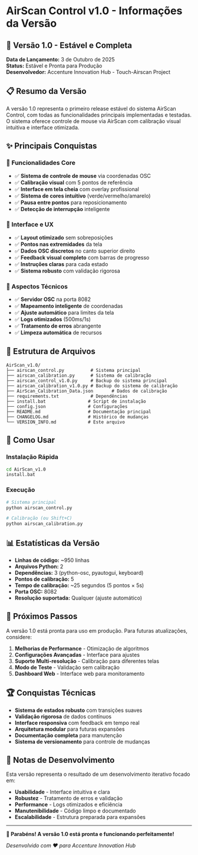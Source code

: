 # AirScan Control v1.0 - Informações da Versão

## 🎉 Versão 1.0 - Estável e Completa

**Data de Lançamento:** 3 de Outubro de 2025  
**Status:** Estável e Pronta para Produção  
**Desenvolvedor:** Accenture Innovation Hub - Touch-Airscan Project

## 📋 Resumo da Versão

A versão 1.0 representa o primeiro release estável do sistema AirScan Control, com todas as funcionalidades principais implementadas e testadas. O sistema oferece controle de mouse via AirScan com calibração visual intuitiva e interface otimizada.

## ✨ Principais Conquistas

### 🎯 Funcionalidades Core
- ✅ **Sistema de controle de mouse** via coordenadas OSC
- ✅ **Calibração visual** com 5 pontos de referência
- ✅ **Interface em tela cheia** com overlay profissional
- ✅ **Sistema de cores intuitivo** (verde/vermelho/amarelo)
- ✅ **Pausa entre pontos** para reposicionamento
- ✅ **Detecção de interrupção** inteligente

### 🎨 Interface e UX
- ✅ **Layout otimizado** sem sobreposições
- ✅ **Pontos nas extremidades** da tela
- ✅ **Dados OSC discretos** no canto superior direito
- ✅ **Feedback visual completo** com barras de progresso
- ✅ **Instruções claras** para cada estado
- ✅ **Sistema robusto** com validação rigorosa

### 🔧 Aspectos Técnicos
- ✅ **Servidor OSC** na porta 8082
- ✅ **Mapeamento inteligente** de coordenadas
- ✅ **Ajuste automático** para limites da tela
- ✅ **Logs otimizados** (500ms/1s)
- ✅ **Tratamento de erros** abrangente
- ✅ **Limpeza automática** de recursos

## 📁 Estrutura de Arquivos

```
AirScan_v1.0/
├── airscan_control.py          # Sistema principal
├── airscan_calibration.py      # Sistema de calibração
├── airscan_control_v1.0.py     # Backup do sistema principal
├── airscan_calibration_v1.0.py # Backup do sistema de calibração
├── AirScan_Calibration_Data.json       # Dados de calibração
├── requirements.txt            # Dependências
├── install.bat                # Script de instalação
├── config.json                # Configurações
├── README.md                  # Documentação principal
├── CHANGELOG.md               # Histórico de mudanças
└── VERSION_INFO.md            # Este arquivo
```

## 🚀 Como Usar

### Instalação Rápida
```bash
cd AirScan_v1.0
install.bat
```

### Execução
```bash
# Sistema principal
python airscan_control.py

# Calibração (ou Shift+C)
python airscan_calibration.py
```

## 📊 Estatísticas da Versão

- **Linhas de código:** ~950 linhas
- **Arquivos Python:** 2
- **Dependências:** 3 (python-osc, pyautogui, keyboard)
- **Pontos de calibração:** 5
- **Tempo de calibração:** ~25 segundos (5 pontos × 5s)
- **Porta OSC:** 8082
- **Resolução suportada:** Qualquer (ajuste automático)

## 🎯 Próximos Passos

A versão 1.0 está pronta para uso em produção. Para futuras atualizações, considere:

1. **Melhorias de Performance** - Otimização de algoritmos
2. **Configurações Avançadas** - Interface para ajustes
3. **Suporte Multi-resolução** - Calibração para diferentes telas
4. **Modo de Teste** - Validação sem calibração
5. **Dashboard Web** - Interface web para monitoramento

## 🏆 Conquistas Técnicas

- **Sistema de estados robusto** com transições suaves
- **Validação rigorosa** de dados contínuos
- **Interface responsiva** com feedback em tempo real
- **Arquitetura modular** para futuras expansões
- **Documentação completa** para manutenção
- **Sistema de versionamento** para controle de mudanças

## 📝 Notas de Desenvolvimento

Esta versão representa o resultado de um desenvolvimento iterativo focado em:
- **Usabilidade** - Interface intuitiva e clara
- **Robustez** - Tratamento de erros e validação
- **Performance** - Logs otimizados e eficiência
- **Manutenibilidade** - Código limpo e documentado
- **Escalabilidade** - Estrutura preparada para expansões

---

**🎉 Parabéns! A versão 1.0 está pronta e funcionando perfeitamente!**

*Desenvolvido com ❤️ para Accenture Innovation Hub*
